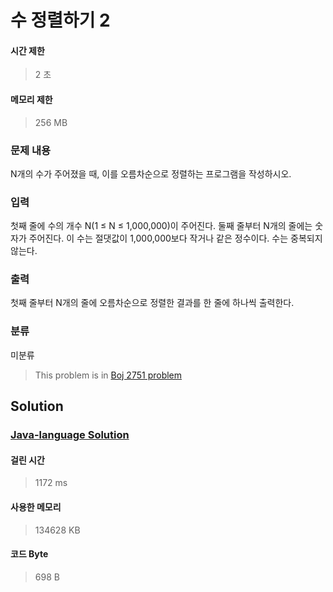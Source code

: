 # 수 정렬하기 2
#### 시간 제한
> 2 초
#### 메모리 제한
> 256 MB
### 문제 내용

N개의 수가 주어졌을 때, 이를 오름차순으로 정렬하는 프로그램을 작성하시오.

### 입력

첫째 줄에 수의 개수 N(1 ≤ N ≤ 1,000,000)이 주어진다. 둘째 줄부터 N개의 줄에는 숫자가 주어진다. 이 수는 절댓값이 1,000,000보다 작거나 같은 정수이다. 수는 중복되지 않는다.

### 출력

첫째 줄부터 N개의 줄에 오름차순으로 정렬한 결과를 한 줄에 하나씩 출력한다.

### 분류
미분류
> This problem is in [Boj 2751 problem](https://www.acmicpc.net/problem/2751)

## Solution
### [Java-language Solution](./main.java)
#### 걸린 시간
> 1172 ms
#### 사용한 메모리
> 134628 KB
#### 코드 Byte
> 698 B
